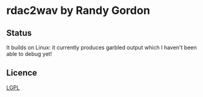 # rdac2wav by Randy Gordon

## Status

It builds on Linux: it currently produces garbled output which I haven't been able to debug yet!

## Licence

[LGPL](LICENSE)
